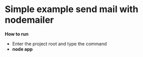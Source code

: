 # Simple example send mail with nodemailer

__How to run__

- Enter the project root and type the command
- __node app__
